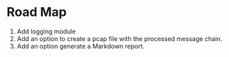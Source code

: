 # Road Map

1. Аdd logging module
1. Add an option to create a pcap file with the processed message chain.
2. Add an option generate a Markdown report.
